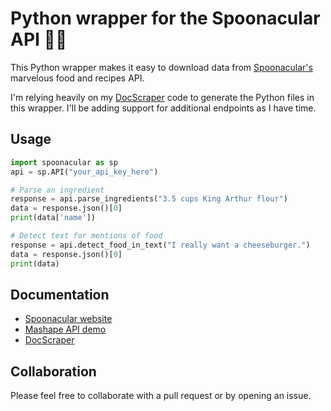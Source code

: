 # Python wrapper for the Spoonacular API 🥄🍎
This Python wrapper makes it easy to download data from [Spoonacular's](https://spoonacular.com/) marvelous food and recipes API.

I'm relying heavily on my [DocScraper](https://github.com/johnwmillr/DocScraper) code to generate the Python files in this wrapper. I'll be adding support for additional endpoints as I have time.

## Usage
```python
import spoonacular as sp
api = sp.API("your_api_key_here")

# Parse an ingredient
response = api.parse_ingredients("3.5 cups King Arthur flour")
data = response.json()[0]
print(data['name'])

# Detect text for mentions of food
response = api.detect_food_in_text("I really want a cheeseburger.")
data = response.json()[0]
print(data)
```

## Documentation
 - [Spoonacular website](https://spoonacular.com/food-api)
 - [Mashape API demo](https://market.mashape.com/spoonacular/recipe-food-nutrition)
 - [DocScraper](https://github.com/johnwmillr/DocScraper)

## Collaboration
Please feel free to collaborate with a pull request or by opening an issue.
